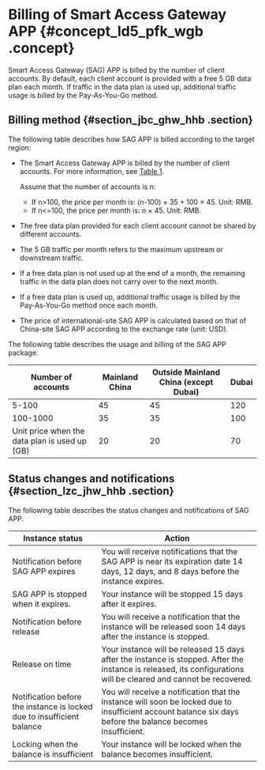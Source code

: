 # Billing of Smart Access Gateway APP {#concept_ld5_pfk_wgb .concept}

Smart Access Gateway \(SAG\) APP is billed by the number of client accounts. By default, each client account is provided with a free 5 GB data plan each month. If traffic in the data plan is used up, additional traffic usage is billed by the Pay-As-You-Go method.

## Billing method {#section_jbc_ghw_hhb .section}

The following table describes how SAG APP is billed according to the target region:

-   The Smart Access Gateway APP is billed by the number of client accounts. For more information, see [Table 1](#table_5gn_pje_b9h).

    Assume that the number of accounts is n:

    -   If n\>100, the price per month is: \(n-100\) × 35 + 100 × 45. Unit: RMB.
    -   If n<=100, the price per month is: n × 45. Unit: RMB.
-   The free data plan provided for each client account cannot be shared by different accounts.
-   The 5 GB traffic per month refers to the maximum upstream or downstream traffic.
-   If a free data plan is not used up at the end of a month, the remaining traffic in the data plan does not carry over to the next month.
-   If a free data plan is used up, additional traffic usage is billed by the Pay-As-You-Go method once each month.
-   The price of international-site SAG APP is calculated based on that of China-site SAG APP according to the exchange rate \(unit: USD\).

The following table describes the usage and billing of the SAG APP package.

|Number of accounts|Mainland China|Outside Mainland China \(except Dubai\)|Dubai|
|------------------|--------------|---------------------------------------|-----|
|5-100|45|45|120|
|100-1000|35|35|100|
|Unit price when the data plan is used up \(GB\)|20|20|70|

## Status changes and notifications {#section_lzc_jhw_hhb .section}

The following table describes the status changes and notifications of SAG APP.

|Instance status|Action|
|---------------|------|
|Notification before SAG APP expires|You will receive notifications that the SAG APP is near its expiration date 14 days, 12 days, and 8 days before the instance expires.|
|SAG APP is stopped when it expires.|Your instance will be stopped 15 days after it expires.|
|Notification before release|You will receive a notification that the instance will be released soon 14 days after the instance is stopped.|
|Release on time|Your instance will be released 15 days after the instance is stopped. After the instance is released, its configurations will be cleared and cannot be recovered.|
|Notification before the instance is locked due to insufficient balance|You will receive a notification that the instance will soon be locked due to insufficient account balance six days before the balance becomes insufficient.|
|Locking when the balance is insufficient|Your instance will be locked when the balance becomes insufficient.|

